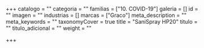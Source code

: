 +++
catalogo = ""
categoria = ""
familias = ["10. COVID-19"]
galeria = []
id = ""
imagen = ""
industrias = []
marcas = ["Graco"]
meta_description = ""
meta_keywords = ""
taxonomyCover = true
title = "SaniSpray HP20"
titulo = ""
titulo_adicional = ""
weight = ""

+++
